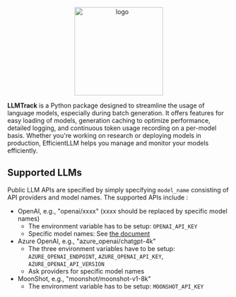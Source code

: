 <p align="center">
  <img src="assets/logo.webp" alt="logo" width="200"/>
</p>


**LLMTrack** is a Python package designed to streamline the usage of language models, especially during batch generation. It offers features for easy loading of models, generation caching to optimize performance, detailed logging, and continuous token usage recording on a per-model basis. Whether you're working on research or deploying models in production, EfficientLLM helps you manage and monitor your models efficiently.

## Supported LLMs
Public LLM APIs are specified by simply specifying `model_name` consisting of API providers and model names. The supported APIs include :  
* OpenAI, e.g., "openai/xxxx"  (xxxx should be replaced by specific model names)
    * The environment variable has to be setup: `OPENAI_API_KEY` 
    * Specific model names: See [the document](https://platform.openai.com/docs/models) 
* Azure OpenAI, e.g., "azure_openai/chatgpt-4k" 
    * The three environment variables have to be setup: `AZURE_OPENAI_ENDPOINT`, `AZURE_OPENAI_API_KEY`, `AZURE_OPENAI_API_VERSION`
    * Ask providers for specific model names 
* MoonShot, e.g., "moonshot/moonshot-v1-8k" 
    *  The environment variable has to be setup: `MOONSHOT_API_KEY`
    

